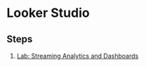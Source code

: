 # Looker Studio

## Steps

1. [Lab: Streaming Analytics and Dashboards](./lab-gcp-streaming-analytics.md)